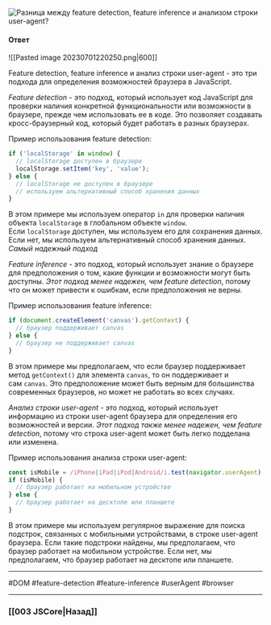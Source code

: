 ![Разница между feature detection, feature inference и анализом строки user-agent?](https://youtu.be/G4iYlbilozM?t=568)

#### Ответ

![[Pasted image 20230701220250.png|600]]

Feature detection, feature inference и анализ строки user-agent - это три подхода для определения возможностей браузера в JavaScript.

*Feature detection* - это подход, который использует код JavaScript для проверки наличия конкретной функциональности или возможности в браузере, прежде чем использовать ее в коде. Это позволяет создавать кросс-браузерный код, который будет работать в разных браузерах.

Пример использования feature detection:

```javascript
if ('localStorage' in window) {
  // localStorage доступен в браузере
  localStorage.setItem('key', 'value');
} else {
  // localStorage не доступен в браузере
  // используем альтернативный способ хранения данных
}
```

В этом примере мы используем оператор `in` для проверки наличия объекта `localStorage` в глобальном объекте `window`. Если `localStorage` доступен, мы используем его для сохранения данных. Если нет, мы используем альтернативный способ хранения данных.
_Самый надежный подход_

*Feature inference* - это подход, который использует знание о браузере для предположения о том, какие функции и возможности могут быть доступны. *Этот подход менее надежен, чем feature detection*, потому что он может привести к ошибкам, если предположения не верны.

Пример использования feature inference:

```javascript
if (document.createElement('canvas').getContext) {
  // браузер поддерживает canvas
} else {
  // браузер не поддерживает canvas
}
```

В этом примере мы предполагаем, что если браузер поддерживает метод `getContext()` для элемента `canvas`, то он поддерживает и сам `canvas`. Это предположение может быть верным для большинства современных браузеров, но может не работать во всех случаях.

*Анализ строки user-agent* - это подход, который использует информацию из строки user-agent браузера для определения его возможностей и версии. *Этот подход также менее надежен, чем feature detection*, потому что строка user-agent может быть легко подделана или изменена.

Пример использования анализа строки user-agent:

```javascript
const isMobile = /iPhone|iPad|iPod|Android/i.test(navigator.userAgent);
if (isMobile) {
  // браузер работает на мобильном устройстве
} else {
  // браузер работает на десктопе или планшете
}
```

В этом примере мы используем регулярное выражение для поиска подстрок, связанных с мобильными устройствами, в строке user-agent браузера. Если такие подстроки найдены, мы предполагаем, что браузер работает на мобильном устройстве. Если нет, мы предполагаем, что браузер работает на десктопе или планшете.

___
#DOM #feature-detection #feature-inference #userAgent #browser 

___

### [[003 JSCore|Назад]]